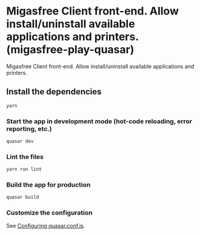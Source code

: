# Migasfree Client front-end. Allow install/uninstall available applications and printers. (migasfree-play-quasar)

Migasfree Client front-end. Allow install/uninstall available applications and printers.

## Install the dependencies
```bash
yarn
```

### Start the app in development mode (hot-code reloading, error reporting, etc.)
```bash
quasar dev
```

### Lint the files
```bash
yarn run lint
```

### Build the app for production
```bash
quasar build
```

### Customize the configuration
See [Configuring quasar.conf.js](https://v1.quasar.dev/quasar-cli/quasar-conf-js).
